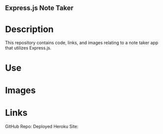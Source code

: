 ## Express.js Note Taker

# Description
This repository contains code, links, and images relating to a note taker app that utilizes Express.js.

# Use

# Images

# Links
GitHub Repo: 
Deployed Heroku Site: 
